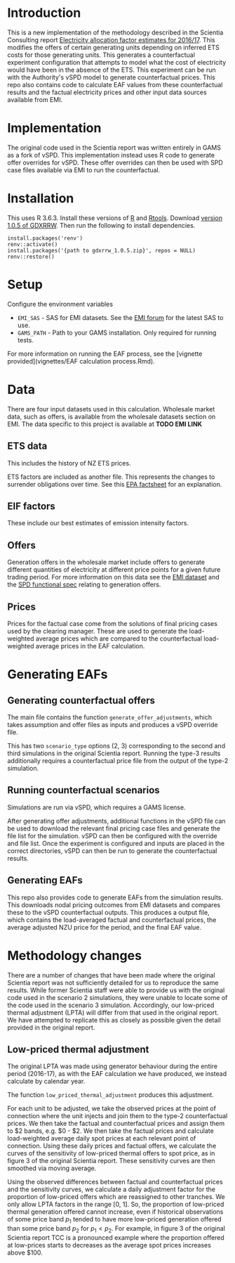 # Introduction

This is a new implementation of the methodology described in the Scientia Consulting
report [Electricity allocation factor estimates for 2016/17](https://environment.govt.nz/publications/electricity-allocation-factor-estimates-for-201617/).
This modifies the offers of certain generating units depending on inferred ETS costs
for those generating units. This generates a counterfactual experiment configuration that attempts to model
what the cost of electricity would have been in the absence of the ETS. This experiment can be run with the Authority's vSPD model to 
generate counterfactual prices. This repo also contains code to calculate EAF values from these counterfactual results and the factual
electricity prices and other input data sources available from EMI.

# Implementation

The original code used in the Scientia report was written entirely in GAMS as a fork of vSPD. 
This implementation instead uses R code to generate offer overrides for vSPD. 
These offer overrides can then be used with SPD case files available via EMI to run the counterfactual.

# Installation

This uses R 3.6.3. Install these versions of [R](https://cran.r-project.org/bin/windows/base/old/3.6.3/) and [Rtools](https://cran.r-project.org/bin/windows/Rtools/history.html). 
Download [version 1.0.5 of GDXRRW](https://support.gams.com/doku.php?id=gdxrrw:interfacing_gams_and_r). 
Then run the following to install dependencies.

```
install.packages('renv')
renv::activate()
install.packages('{path to gdxrrw_1.0.5.zip}', repos = NULL)
renv::restore()
```

# Setup

Configure the environment variables

* `EMI_SAS` - SAS for EMI datasets. See the [EMI forum](https://forum.emi.ea.govt.nz/thread/accessing-emi-datasets-with-azure-storage-explorer/) for the latest SAS to use.
* `GAMS_PATH` - Path to your GAMS installation. Only required for running tests.

For more information on running the EAF process, see the [vignette provided](vignettes/EAF calculation process.Rmd).

# Data

There are four input datasets used in this calculation. Wholesale market data, such as offers, is available from the wholesale datasets section on EMI.
The data specific to this project is available at **TODO EMI LINK**

## ETS data

This includes the history of NZ ETS prices. 

ETS factors are included as another file. This represents the changes to surrender obligations over time.
See this [EPA factsheet](https://www.epa.govt.nz/assets/Uploads/Documents/Emissions-Trading-Scheme/Guidance/ETS-Surrender-Obligations-One-for-two-phase-out-factsheet.pdf) for an explanation.

## EIF factors

These include our best estimates of emission intensity factors.

## Offers

Generation offers in the wholesale market include offers to generate different quantities of electricity at different price points for a given future trading period.
For more information on this data see the [EMI dataset](https://www.emi.ea.govt.nz/Wholesale/Datasets/BidsAndOffers) and the [SPD functional spec](https://www.transpower.co.nz/system-operator/key-documents/software-specifications) relating to generation offers.

## Prices

Prices for the factual case come from the solutions of final pricing cases used by the clearing manager.
These are used to generate the load-weighted average prices which are compared to the counterfactual load-weighted average prices in the EAF calculation.

# Generating EAFs

## Generating counterfactual offers

The main file contains the function `generate_offer_adjustments`, which takes assumption and offer files as inputs and produces a vSPD override file.

This has two `scenario_type` options (2, 3) corresponding to the second and third simulations in the original Scientia report. 
Running the type-3 results additionally requires a counterfactual price file from the output of the type-2 simulation.

## Running counterfactual scenarios

Simulations are run via vSPD, which requires a GAMS license. 

After generating offer adjustments, additional functions in the vSPD file can be used to download the relevant final pricing case files and generate the file list for the simulation.
vSPD can then be configured with the override and file list. Once the experiment is configured and inputs are placed in the correct directories, vSPD can then be run to generate the counterfactual results.

## Generating EAFs

This repo also provides code to generate EAFs from the simulation results. This downloads nodal pricing outcomes from EMI datasets and compares these to the vSPD counterfactual outputs.
This produces a output file, which contains the load-averaged factual and counterfactual prices, the average adjusted NZU price for the period, and the final EAF value.

# Methodology changes

There are a number of changes that have been made where the original Scientia report was not sufficiently detailed for us to reproduce the same results.
While former Scientia staff were able to provide us with the original code used in the scenario 2 simulations, they were unable to locate some of the code used in the scenario 3 simulation.
Accordingly, our low-priced thermal adjustment (LPTA) will differ from that used in the original report. We have attempted to replicate this as closely as possible given the detail provided in the original report.

## Low-priced thermal adjustment

The original LPTA was made using generator behaviour during the entire period (2016-17), as with the EAF calculation we have produced, we instead calculate by calendar year.

The function `low_priced_thermal_adjustment` produces this adjustment. 

For each unit to be adjusted, we take the observed prices at the point of connection where the unit injects and join them to the type-2 counterfactual prices. We then take the factual and counterfactual prices and assign them to $2 bands, e.g. \$0 - \$2. We then take the factual prices and calculate load-weighted average daily spot prices at each relevant point of connection. Using these daily prices and factual offers, we calculate the curves of the sensitivity of low-priced thermal offers to spot price, as in figure 3 of the original Scientia report. These sensitivity curves are then smoothed via moving average.

Using the observed differences between factual and counterfactual prices and the sensitivity curves, we calculate a daily adjustment factor for the proportion of low-priced offers which are reassigned to other tranches. We only allow LPTA factors in the range [0, 1]. So, the proportion of low-priced thermal generation offered cannot increase, even if historical observations of some price band $p_1$ tended to have more low-priced generation offered than some price band $p_2$ for $p_1 < p_2$. For example, in figure 3 of the original Scientia report TCC is a pronounced example where the proportion offered at low-prices starts to decreases as the average spot prices increases above $100.

